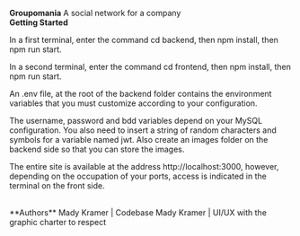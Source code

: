 **Groupomania**
A social network for a company
<br/>
**Getting Started**

In a first terminal, enter the command cd backend, then npm install, then npm run start.

In a second terminal, enter the command cd frontend, then npm install, then npm run start.

An .env file, at the root of the backend folder contains the environment variables that you must customize according to your configuration.

The username, password and bdd variables depend on your MySQL configuration. You also need to insert a string of random characters and symbols for a variable named jwt. Also create an images folder on the backend side so that you can store the images.

The entire site is available at the address http://localhost:3000, however, depending on the occupation of your ports, access is indicated in the terminal on the front side.

<br/>
**Authors**
Mady Kramer | Codebase
Mady Kramer | UI/UX with the graphic charter to respect



